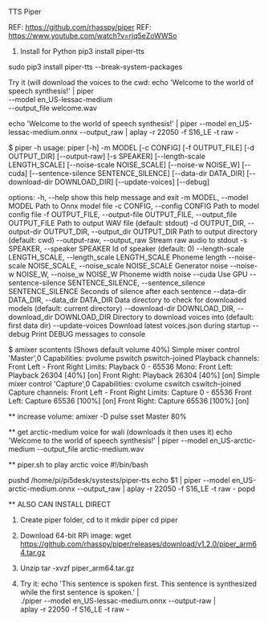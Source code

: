 TTS Piper

REF: https://github.com/rhasspy/piper
REF: https://www.youtube.com/watch?v=rjq5eZoWWSo




1) Install for Python
pip3 install piper-tts

sudo pip3 install piper-tts --break-system-packages

Try it (will download the voices to the cwd:
echo 'Welcome to the world of speech synthesis!' | piper \
  --model en_US-lessac-medium \
  --output_file welcome.wav 

echo 'Welcome to the world of speech synthesis!' | piper   --model en_US-lessac-medium.onnx    --output_raw | aplay -r 22050 -f S16_LE -t raw - 


$ piper -h
usage: piper [-h] -m MODEL [-c CONFIG] [-f OUTPUT_FILE] [-d OUTPUT_DIR] [--output-raw] [-s SPEAKER] [--length-scale LENGTH_SCALE]
             [--noise-scale NOISE_SCALE] [--noise-w NOISE_W] [--cuda] [--sentence-silence SENTENCE_SILENCE] [--data-dir DATA_DIR]
             [--download-dir DOWNLOAD_DIR] [--update-voices] [--debug]

options:
  -h, --help            show this help message and exit
  -m MODEL, --model MODEL
                        Path to Onnx model file
  -c CONFIG, --config CONFIG
                        Path to model config file
  -f OUTPUT_FILE, --output-file OUTPUT_FILE, --output_file OUTPUT_FILE
                        Path to output WAV file (default: stdout)
  -d OUTPUT_DIR, --output-dir OUTPUT_DIR, --output_dir OUTPUT_DIR
                        Path to output directory (default: cwd)
  --output-raw, --output_raw
                        Stream raw audio to stdout
  -s SPEAKER, --speaker SPEAKER
                        Id of speaker (default: 0)
  --length-scale LENGTH_SCALE, --length_scale LENGTH_SCALE
                        Phoneme length
  --noise-scale NOISE_SCALE, --noise_scale NOISE_SCALE
                        Generator noise
  --noise-w NOISE_W, --noise_w NOISE_W
                        Phoneme width noise
  --cuda                Use GPU
  --sentence-silence SENTENCE_SILENCE, --sentence_silence SENTENCE_SILENCE
                        Seconds of silence after each sentence
  --data-dir DATA_DIR, --data_dir DATA_DIR
                        Data directory to check for downloaded models (default: current directory)
  --download-dir DOWNLOAD_DIR, --download_dir DOWNLOAD_DIR
                        Directory to download voices into (default: first data dir)
  --update-voices       Download latest voices.json during startup
  --debug               Print DEBUG messages to console


$ amixer scontents  (Shows default volume 40%)
Simple mixer control 'Master',0
  Capabilities: pvolume pswitch pswitch-joined
  Playback channels: Front Left - Front Right
  Limits: Playback 0 - 65536
  Mono:
  Front Left: Playback 26304 [40%] [on]
  Front Right: Playback 26304 [40%] [on]
Simple mixer control 'Capture',0
  Capabilities: cvolume cswitch cswitch-joined
  Capture channels: Front Left - Front Right
  Limits: Capture 0 - 65536
  Front Left: Capture 65536 [100%] [on]
  Front Right: Capture 65536 [100%] [on]


** increase volume:
  amixer -D pulse sset Master 80%

** get arctic-medium voice for wali  (downloads it then uses it)
echo 'Welcome to the world of speech synthesis!' | piper  --model en_US-arctic-medium     --output_file arctic-medium.wav

** piper.sh to play arctic voice 
#!/bin/bash

pushd /home/pi/pi5desk/systests/piper-tts
echo $1 | piper   --model en_US-arctic-medium.onnx    --output_raw | aplay -r 22050 -f S16_LE -t raw - 
popd


** ALSO CAN INSTALL DIRECT
1) Create piper folder, cd to it
mkdir piper
cd piper

2) Download 64-bit RPi image: 
  wget https://github.com/rhasspy/piper/releases/download/v1.2.0/piper_arm64.tar.gz

3) Unzip
tar -xvzf piper_arm64.tar.gz

4) Try it:
echo 'This sentence is spoken first. This sentence is synthesized while the first sentence is spoken.' | \
  ./piper --model en_US-lessac-medium.onnx --output-raw | \
  aplay -r 22050 -f S16_LE -t raw -

